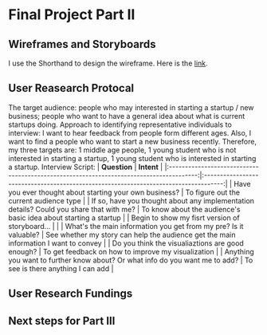 # Final Project Part II

## Wireframes and Storyboards
I use the Shorthand to design the wireframe. Here is the [link](https://preview.shorthand.com/XBwWs2kIClpHAzgz).

## User Reasearch Protocal
The target audience: people who may interested in starting a startup / new business; people who want to have a general idea about what is current startups doing.
Approach to identifying representative individuals to interview: I want to hear feedback from people form different ages. Also, I want to find a people who want to start a new business recently. Therefore, my three targets are: 1 middle age people, 1 young student who is not interested in starting a startup, 1 young student who is interested in starting a startup.
Interview Script:
|                                       **Question**                                      |                                      **Intent**                                      |
|:---------------------------------------------------------------------------------------:|:------------------------------------------------------------------------------------:|
| Have you ever thought about starting your own business?                                 | To figure out the current audience type                                              |
| If so, have you thought about any implementation details? Could you share that with me? | To know about the audience's basic idea about starting a startup                     |
| Begin to show my fisrt version of storyboard...                                         |                                                                                      |
| What's the main information you get from my pre? Is it valuable?                        | See whether my story can help the audience get the main information I want to convey |
| Do you think the visualiaztions are good enough?                                        | To get feedback on how to improve my visualization                                   |
| Anything you want to further know about? Or what info do you want me to add?            | To see is there anything I can add                                                   |

## User Research Fundings


## Next steps for Part III

